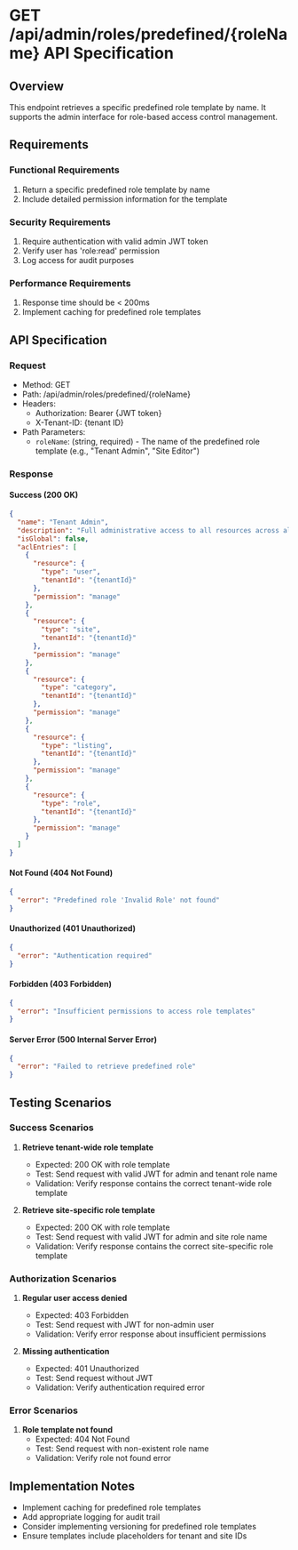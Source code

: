 # GET /api/admin/roles/predefined/{roleName} API Specification

## Overview

This endpoint retrieves a specific predefined role template by name. It supports the admin interface for role-based access control management.

## Requirements

### Functional Requirements

1. Return a specific predefined role template by name
2. Include detailed permission information for the template

### Security Requirements

1. Require authentication with valid admin JWT token
2. Verify user has 'role:read' permission
3. Log access for audit purposes

### Performance Requirements

1. Response time should be < 200ms
2. Implement caching for predefined role templates

## API Specification

### Request

- Method: GET
- Path: /api/admin/roles/predefined/{roleName}
- Headers:
  - Authorization: Bearer {JWT token}
  - X-Tenant-ID: {tenant ID}
- Path Parameters:
  - `roleName`: (string, required) - The name of the predefined role template (e.g., "Tenant Admin", "Site Editor")

### Response

#### Success (200 OK)

```json
{
  "name": "Tenant Admin",
  "description": "Full administrative access to all resources across all sites",
  "isGlobal": false,
  "aclEntries": [
    {
      "resource": {
        "type": "user",
        "tenantId": "{tenantId}"
      },
      "permission": "manage"
    },
    {
      "resource": {
        "type": "site",
        "tenantId": "{tenantId}"
      },
      "permission": "manage"
    },
    {
      "resource": {
        "type": "category",
        "tenantId": "{tenantId}"
      },
      "permission": "manage"
    },
    {
      "resource": {
        "type": "listing",
        "tenantId": "{tenantId}"
      },
      "permission": "manage"
    },
    {
      "resource": {
        "type": "role",
        "tenantId": "{tenantId}"
      },
      "permission": "manage"
    }
  ]
}
```

#### Not Found (404 Not Found)

```json
{
  "error": "Predefined role 'Invalid Role' not found"
}
```

#### Unauthorized (401 Unauthorized)

```json
{
  "error": "Authentication required"
}
```

#### Forbidden (403 Forbidden)

```json
{
  "error": "Insufficient permissions to access role templates"
}
```

#### Server Error (500 Internal Server Error)

```json
{
  "error": "Failed to retrieve predefined role"
}
```

## Testing Scenarios

### Success Scenarios

1. **Retrieve tenant-wide role template**
   - Expected: 200 OK with role template
   - Test: Send request with valid JWT for admin and tenant role name
   - Validation: Verify response contains the correct tenant-wide role template

2. **Retrieve site-specific role template**
   - Expected: 200 OK with role template
   - Test: Send request with valid JWT for admin and site role name
   - Validation: Verify response contains the correct site-specific role template

### Authorization Scenarios

1. **Regular user access denied**
   - Expected: 403 Forbidden
   - Test: Send request with JWT for non-admin user
   - Validation: Verify error response about insufficient permissions

2. **Missing authentication**
   - Expected: 401 Unauthorized
   - Test: Send request without JWT
   - Validation: Verify authentication required error

### Error Scenarios

1. **Role template not found**
   - Expected: 404 Not Found
   - Test: Send request with non-existent role name
   - Validation: Verify role not found error

## Implementation Notes

- Implement caching for predefined role templates
- Add appropriate logging for audit trail
- Consider implementing versioning for predefined role templates
- Ensure templates include placeholders for tenant and site IDs
